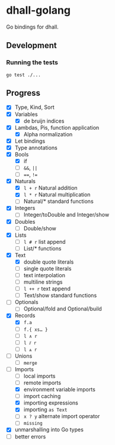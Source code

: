 # dhall-golang

Go bindings for dhall.

## Development

### Running the tests

    go test ./...

## Progress

 - [X] Type, Kind, Sort
 - [X] Variables
   - [X] de bruijn indices
 - [X] Lambdas, Pis, function application
   - [x] Alpha normalization
 - [X] Let bindings
 - [X] Type annotations
 - [X] Bools
   - [X] if
   - [ ] `&&`, `||`
   - [ ] `==`, `!=`
 - [X] Naturals
   - [X] `l + r` Natural addition
   - [x] `l * r` Natural multiplication
   - [ ] Natural/* standard functions
 - [X] Integers
   - [ ] Integer/toDouble and Integer/show
 - [X] Doubles
   - [ ] Double/show
 - [X] Lists
   - [ ] `l # r` list append
   - [ ] List/* functions
 - [x] Text
   - [x] double quote literals
   - [ ] single quote literals
   - [ ] text interpolation
   - [ ] multiline strings
   - [ ] `l ++ r` text append
   - [ ] Text/show standard functions
 - [ ] Optionals
   - [ ] Optional/fold and Optional/build
 - [x] Records
   - [x] `f.a`
   - [ ] `f.{ xs… }`
   - [ ] `l ∧ r`
   - [ ] `l ⫽ r`
   - [ ] `l ⩓ r`
 - [ ] Unions
   - [ ] `merge`
 - [ ] Imports
   - [ ] local imports
   - [ ] remote imports
   - [x] environment variable imports
   - [ ] import caching
   - [x] importing expressions
   - [x] importing `as Text`
   - [ ] `x ? y` alternate import operator
   - [ ] `missing`
 - [X] unmarshalling into Go types
 - [ ] better errors
